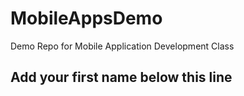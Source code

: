 # MobileAppsDemo
Demo Repo for Mobile Application Development Class

Add your first name below this line
-----------------------------------
